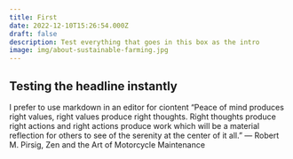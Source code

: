 ```yaml
---
title: First
date: 2022-12-10T15:26:54.000Z
draft: false
description: Test everything that goes in this box as the intro
image: img/about-sustainable-farming.jpg
---
```

## Testing the headline instantly

I﻿ prefer to use markdown in an editor for ciontent
“Peace of mind produces right values, right values produce right thoughts. Right thoughts produce right actions and right actions produce work which will be a material reflection for others to see of the serenity at the center of it all.”
― Robert M. Pirsig, Zen and the Art of Motorcycle Maintenance